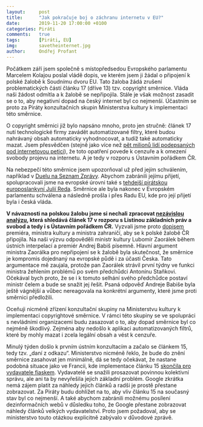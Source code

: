 ```yaml
---
layout:     post
title:      "Jak pokračuje boj o záchranu internetu v EU?"
date:       2019-11-20 17:00:00 +0100
categories: Piráti
comments:   true
tags:       [Piráti, EU]
img:        savetheinternet.jpg
author:     Ondřej Profant
---
```


Počátkem září jsem společně s místopředsedou Evropského parlamentu Marcelem Kolajou poslal vládě dopis, ve kterém jsem ji žádal o připojení k polské žalobě k Soudnímu dvoru EU. Tato žaloba žádá zrušení problematických částí článku 17 (dříve 13) tzv. copyright směrnice. Vláda naši žádost odmítla a k žalobě se nepřipojila. Stále je však možnost zasadit se o to, aby negativní dopad na český internet byl co nejmenší. Účastním se proto za Piráty konzultačních skupin Ministerstva kultury k implementaci této směrnice.

<!--more-->

O copyright směrnici již bylo napsáno mnoho, proto jen stručně: článek 17 nutí technologické firmy zavádět automatizované filtry, které budou nahrávaný obsah automaticky vyhodnocovat, a tudíž také automaticky mazat. Jsem přesvědčen (stejně jako více než [pět milionů lidí podepsaných pod internetovou petici](https://www.change.org/p/european-parliament-stop-the-censorship-machinery-save-the-internet)), že toto opatření povede k cenzuře a k omezení svobody projevu na internetu. A je tedy v rozporu s Ústavním pořádkem ČR.

Na nebezpečí této směrnice jsem upozorňoval už před jejím schválením, například v [Duelu na Seznam Zprávy](https://www.seznamzpravy.cz/clanek/konec-svobodneho-internetu-proc-muze-unie-znicit-kovyho-a-dalsi-youtubery-66392). Abychom zabránili jejímu přijetí, spolupracovali jsme na evropské úrovni také s [tehdejší pirátskou europoslankyní Julií Reda](https://www.pirati.cz/tiskove-zpravy/smernice-autorske-pravo-pirati-text-odmitaji.html). Směrnice ale byla nakonec v Evropském parlamentu schválena a následně prošla i přes Radu EU, kde pro její přijetí byla i česká vláda.

**V návaznosti na polskou žalobu jsme si nechali zpracovat [nezávislou analýzu](https://www.pirati.cz/assets/pdf/copyright-smernice.pdf), která shledává článek 17 v rozporu s Listinou základních práv a svobod a tedy i s Ústavním pořádkem ČR.** Vyzvali jsme proto [dopisem](https://www.pirati.cz/assets/pdf/dopis-AB.pdf) premiéra, ministra kultury a ministra zahraničí, aby se k polské žalobě ČR připojila. Na naši výzvu odpověděli ministr kultury Lubomír Zaorálek během ústních interpelací a premiér Andrej Babiš písemně. Hlavní argument ministra Zaorálka pro nepřipojení se k žalobě byla skutečnost, že směrnice je kompromis dojednaný na evropské půdě i za účasti Česka. Tato argumentace mě zaujala, protože pan Zaorálek strávil první týdny ve funkci ministra žehlením problémů po svém předchůdci Antonínu Staňkovi. Očekával bych proto, že se i k tomuto selhání svého předchůdce postaví ministr čelem a bude se snažit jej řešit. Psaná odpověď Andreje Babiše byla ještě vágnější a vůbec nereagovala na konkrétní argumenty, které jsme proti směrnici předložili.

Oceňuji nicméně zřízení konzultační skupiny na Ministerstvu kultury k implementaci copyrightové směrnice. V rámci této skupiny se ve spolupráci s nevládními organizacemi budu zasazovat o to, aby dopad směrnice byl co nejméně škodlivý. Zejména aby nedošlo k aplikaci automatizovaných filtrů, které by mohly mazat i zcela legální obsah a vést k cenzuře.

Minulý týden došlo k prvním ústním konzultacím a začalo se článkem 15, tedy tzv. „daní z odkazu“. Ministerstvo nicméně řeklo, že bude do znění směrnice zasahovat jen minimálně, dá se tedy očekávat, že nastane podobná situace jako ve Francii, kde implementace článku 15 [skončila pro vydavatele fiaskem](https://www.pirati.cz/tiskove-zpravy/ondrej-profant-komentar-copyrightova-smernice-ve-francii-narazila.html). Vydavatelé se snažili prosazovat povinnou kolektivní správu, ale ani ta by nevyřešila jejich základní problém. Google zkrátka nemá zájem platit za náhledy jejich článků a radši je prostě přestane zobrazovat. Za Piráty budu dohlížet na to, aby vliv článku 15 na současný stav byl co nejmenší. A také abychom zabránili možnému posílení dezinformačních webů v důsledku toho, že Google přestane zobrazovat náhledy článků velkých vydavatelství. Proto jsem požadoval, aby se ministerstvo touto otázkou explicitně zabývalo v důvodové zprávě.
